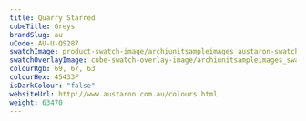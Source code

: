 ```yaml
---
title: Quarry Starred
cubeTitle: Greys
brandSlug: au
uCode: AU-U-QS287
swatchImage: product-swatch-image/archiunitsampleimages_austaron-swatch_Quarry_Starred.jpg
swatchOverlayImage: cube-swatch-overlay-image/archiunitsampleimages_swatch-overlay_austaron.png
colourRgb: 69, 67, 63
colourHex: 45433F
isDarkColour: "false"
websiteUrl: http://www.austaron.com.au/colours.html
weight: 63470
---
```

